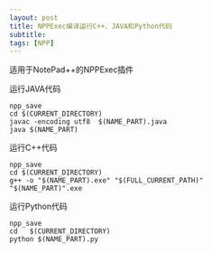 ```yaml
---
layout: post
title: NPPExec编译运行C++、JAVA和Python代码
subtitle: 
tags: [NPP]
---    
```


适用于NotePad++的NPPExec插件    

运行JAVA代码     
```
npp_save 
cd $(CURRENT_DIRECTORY) 
javac -encoding utf8  $(NAME_PART).java 
java $(NAME_PART) 
```
运行C++代码    
```
npp_save 
cd $(CURRENT_DIRECTORY) 
g++ -o "$(NAME_PART).exe" "$(FULL_CURRENT_PATH)" 
"$(NAME_PART)".exe 
```
运行Python代码
```
npp_save
cd   $(CURRENT_DIRECTORY)
python $(NAME_PART).py
```
